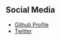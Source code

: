 ## Social Media

- [Github Profile](https://github.com/sam-hansen)
- [Twitter](https://twitter.com/samuelmhansen)
